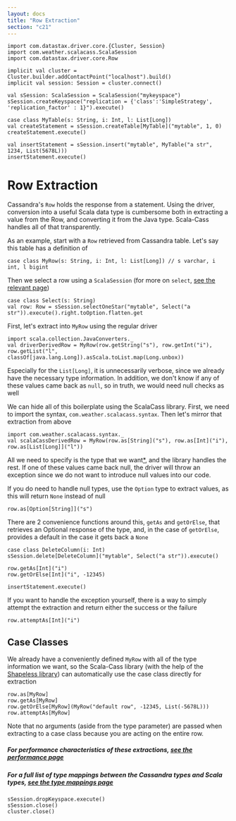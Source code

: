 ```yaml
---
layout: docs
title: "Row Extraction"
section: "c21"
---
```

```tut:invisible
import com.datastax.driver.core.{Cluster, Session}
import com.weather.scalacass.ScalaSession
import com.datastax.driver.core.Row

implicit val cluster = Cluster.builder.addContactPoint("localhost").build()
implicit val session: Session = cluster.connect()

val sSession: ScalaSession = ScalaSession("mykeyspace")
sSession.createKeyspace("replication = {'class':'SimpleStrategy', 'replication_factor' : 1}").execute()

case class MyTable(s: String, i: Int, l: List[Long])
val createStatement = sSession.createTable[MyTable]("mytable", 1, 0)
createStatement.execute()

val insertStatement = sSession.insert("mytable", MyTable("a str", 1234, List(5678L)))
insertStatement.execute()
```
# Row Extraction

Cassandra's `Row` holds the response from a statement. Using the driver, conversion into a useful Scala data type is 
cumbersome both in extracting a value from the Row, and converting it from the Java type. Scala-Cass handles all of that
transparently.

As an example, start with a `Row` retrieved from Cassandra table. Let's say this table has a definition of

```tut
case class MyRow(s: String, i: Int, l: List[Long]) // s varchar, i int, l bigint
```
Then we select a row using a `ScalaSession` (for more on `select`, [see the relevant 
page](/cass3/scalasession/select.html))

```tut
case class Select(s: String)
val row: Row = sSession.selectOneStar("mytable", Select("a str")).execute().right.toOption.flatten.get
```

First, let's extract into `MyRow` using the regular driver

```tut
import scala.collection.JavaConverters._
val driverDerivedRow = MyRow(row.getString("s"), row.getInt("i"), row.getList("l", classOf[java.lang.Long]).asScala.toList.map(Long.unbox))
```

Especially for the `List[Long]`, it is unnecessarily verbose, since we already have the necessary type information. In
addition, we don't know if any of these values came back as `null`, so in truth, we would need null checks as well

We can hide all of this boilerplate using the ScalaCass library. First, we need to import the syntax, 
`com.weather.scalacass.syntax`. Then let's mirror that extraction from above

```tut
import com.weather.scalacass.syntax._
val scalaCassDerivedRow = MyRow(row.as[String]("s"), row.as[Int]("i"), row.as[List[Long]]("l"))
```

All we need to specify is the type that we 
want[*](#type-mappings), and the library handles the rest.
If one of these values came back null, the driver will throw an exception since we do not want to introduce null values
into our code.

If you do need to handle null types, use the `Option` type to extract values, as this will return `None` instead of 
null

```tut
row.as[Option[String]]("s")
```

There are 2 convenience functions around this, `getAs` and `getOrElse`, that retrieves an Optional response of the type,
and, in the case of `getOrElse`, provides a default in the case it gets back a `None`

```tut:invisible
case class DeleteColumn(i: Int)
sSession.delete[DeleteColumn]("mytable", Select("a str")).execute()
```
```tut
row.getAs[Int]("i")
row.getOrElse[Int]("i", -12345)
```
```tut:invisible
insertStatement.execute()
```

If you want to handle the exception yourself, there is a way to simply attempt the extraction and return either the 
success or the failure

```tut
row.attemptAs[Int]("i")
```

## Case Classes

We already have a conveniently defined `MyRow` with all of the type information we want, so the Scala-Cass library (with
the help of the [Shapeless library](https://github.com/milessabin/shapeless)) can automatically use the case class 
directly for extraction

```tut
row.as[MyRow]
row.getAs[MyRow]
row.getOrElse[MyRow](MyRow("default row", -12345, List(-5678L)))
row.attemptAs[MyRow]
```

Note that no arguments (aside from the type parameter) are passed when extracting to a case class because you are acting
 on the entire row.
 
##### For performance characteristics of these extractions, [see the performance page](/cass3/performance.html)

##### <a name="type-mappings"></a>For a full list of type mappings between the Cassandra types and Scala types, [see the type mappings page](/cass3/type-mappings.html)
```tut:invisible
sSession.dropKeyspace.execute()
sSession.close()
cluster.close()
```